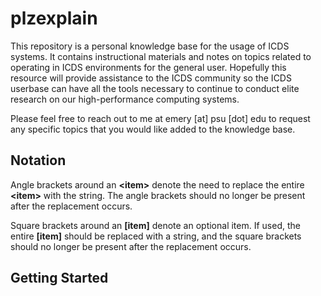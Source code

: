 
# plzexplain

This repository is a personal knowledge base for the usage of ICDS systems. It contains instructional materials and notes on topics related to operating in ICDS environments for the general user. Hopefully this resource will provide assistance to the ICDS community so the ICDS userbase can have all the tools necessary to continue to conduct elite research on our high-performance computing systems.

Please feel free to reach out to me at emery [at] psu [dot] edu to request any specific topics that you would like added to the knowledge base.

## Notation

Angle brackets around an **\<item>** denote the need to replace the entire **\<item>** with the string. The angle brackets should no longer be present after the replacement occurs.

Square brackets around an **[item]** denote an optional item. If used, the entire **[item]** should be replaced with a string, and the square brackets should no longer be present after the replacement occurs.


## Getting Started



